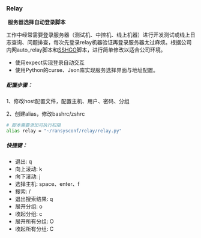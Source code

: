 ### Relay 

​	**服务器选择自动登录脚本**

​	工作中经常需要登录服务器（测试机、中控机、线上机器）进行开发测试或线上日志查询、问题排查，每次先登录relay机器验证再登录服务器太过麻烦。根据公司内网auto_relay脚本和[SSHGO](https://github.com/emptyhua/sshgo)脚本，进行简单修改以适合公司环境。

* 使用expect实现登录自动交互
* 使用Python的curse、Json库实现服务选择界面与地址配置。

##### 配置步骤：

1、修改host配置文件，配置主机、用户、密码、分组

2、创建alias，修改bashrc/zshrc

```bash
# 脚本需要添加可执行权限
alias relay = "~/ransysconf/relay/relay.py"
```

##### 快捷键：

- 退出: q
- 向上滚动: k
- 向下滚动: j
- 选择主机: space、enter、f
- 搜索: /
- 退出搜索结果: q
- 展开分组: o
- 收起分组: c
- 展开所有分组: O
- 收起所有分组: C

